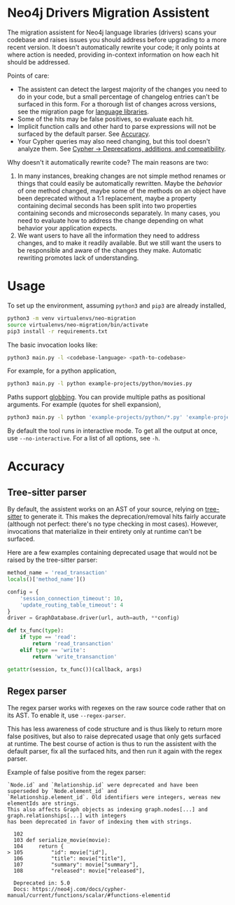 # Neo4j Drivers Migration Assistent

The migration assistent for Neo4j language libraries (drivers) scans your codebase and raises issues you should address before upgrading to a more recent version.
It doesn't automatically rewrite your code; it only points at where action is needed, providing in-context information on how each hit should be addressed.

Points of care:
- The assistent can detect the largest majority of the changes you need to do in your code, but a small percentage of changelog entries can't be surfaced in this form. For a thorough list of changes across versions, see the migration page for [language libraries](https://neo4j.com/docs/create-applications/).
- Some of the hits may be false positives, so evaluate each hit.
- Implicit function calls and other hard to parse expressions will not be surfaced by the default parser. See [Accuracy](#accuracy).
- Your Cypher queries may also need changing, but this tool doesn't analyze them. See [Cypher -> Deprecations, additions, and compatibility](https://neo4j.com/docs/cypher-manual/current/deprecations-additions-removals-compatibility/).

Why doesn't it automatically rewrite code? The main reasons are two:

1. In many instances, breaking changes are not simple method renames or things that could easily be automatically rewritten. Maybe the _behavior_ of one method changed, maybe some of the methods on an object have been deprecated without a 1:1 replacement, maybe a property containing decimal seconds has been split into two properties containing seconds and microseconds separately. In many cases, you need to evaluate how to address the change depending on what behavior your application expects.
2. We want users to have all the information they need to address changes, and to make it readily available. But we still want the users to be responsible and aware of the changes they make. Automatic rewriting promotes lack of understanding.


# Usage
To set up the environment, assuming `python3` and `pip3` are already installed,

```bash
python3 -m venv virtualenvs/neo-migration
source virtualenvs/neo-migration/bin/activate
pip3 install -r requirements.txt
```

The basic invocation looks like:

```bash
python3 main.py -l <codebase-language> <path-to-codebase>
```

For example, for a python application,

```bash
python3 main.py -l python example-projects/python/movies.py
```

Paths support [globbing](https://www.man7.org/linux/man-pages/man7/glob.7.html).
You can provide multiple paths as positional arguments.
For example (quotes for shell expansion),

```bash
python3 main.py -l python 'example-projects/python/*.py' 'example-projects/python/subdir/**/*.py' '/a/full/dir/'
```

By default the tool runs in interactive mode. To get all the output at once, use `--no-interactive`.
For a list of all options, see `-h`.


# Accuracy
## Tree-sitter parser
By default, the assistent works on an AST of your source, relying on [tree-sitter](https://tree-sitter.github.io/) to generate it.
This makes the deprecation/removal hits fairly accurate (although not perfect: there's no type checking in most cases).
However, invocations that materialize in their entirety only at runtime can't be surfaced.

Here are a few examples containing deprecated usage that would not be raised by the tree-sitter parser:

```python
method_name = 'read_transaction'
locals()['method_name']()
```

```python
config = {
    'session_connection_timeout': 10,
    'update_routing_table_timeout': 4
}
driver = GraphDatabase.driver(url, auth=auth, **config)
```

```python
def tx_func(type):
    if type == 'read':
        return 'read_transanction'
    elif type == 'write':
        return 'write_transanction'

getattr(session, tx_func())(callback, args)
```

## Regex parser
The regex parser works with regexes on the raw source code rather that on its AST.
To enable it, use `--regex-parser`.

This has less awareness of code structure and is thus likely to return more false positives, but also to raise deprecated usage that only gets surfaced at runtime. 
The best course of action is thus to run the assistent with the default parser, fix all the surfaced hits, and then run it again with the regex parser.

Example of false positive from the regex parser:

```log
`Node.id` and `Relationship.id` were deprecated and have been superseded by `Node.element_id` and
`Relationship.element_id`. Old identifiers were integers, wereas new elementIds are strings.
This also affects Graph objects as indexing graph.nodes[...] and graph.relationships[...] with integers
has been deprecated in favor of indexing them with strings.

  102
  103 def serialize_movie(movie):
  104     return {
> 105         "id": movie["id"],
  106         "title": movie["title"],
  107         "summary": movie["summary"],
  108         "released": movie["released"],

  Deprecated in: 5.0
  Docs: https://neo4j.com/docs/cypher-manual/current/functions/scalar/#functions-elementid
```
